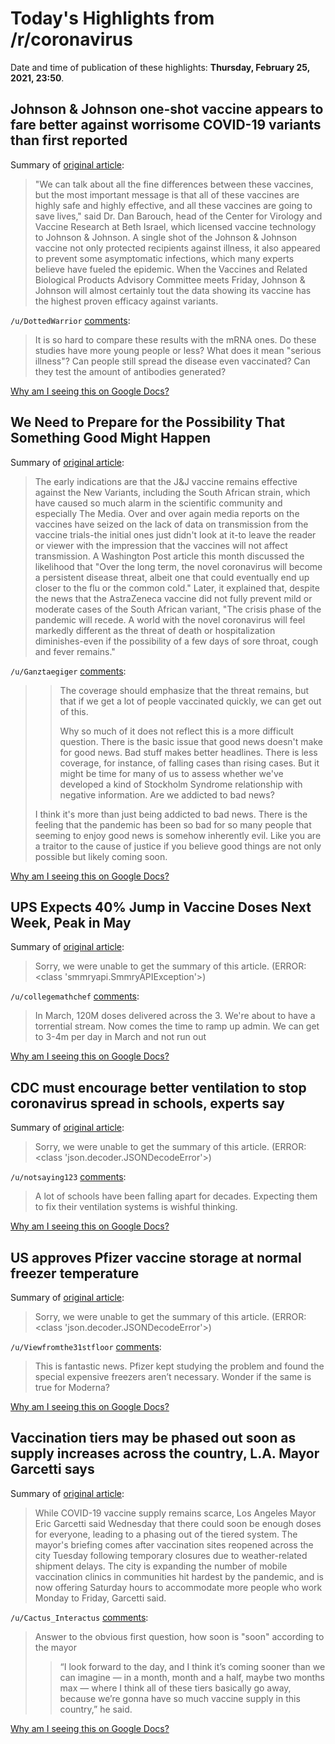 # Today's Highlights from /r/coronavirus

Date and time of publication of these highlights: **Thursday, February 25, 2021, 23:50**.

## Johnson & Johnson one-shot vaccine appears to fare better against worrisome COVID-19 variants than first reported

Summary of [original article](https://www.bostonglobe.com/2021/02/24/nation/jj-one-shot-vaccine-appears-fare-better-against-worrisome-covid-19-strains-than-first-reported/):

> "We can talk about all the fine differences between these vaccines, but the most important message is that all of these vaccines are highly safe and highly effective, and all these vaccines are going to save lives," said Dr. Dan Barouch, head of the Center for Virology and Vaccine Research at Beth Israel, which licensed vaccine technology to Johnson & Johnson. A single shot of the Johnson & Johnson vaccine not only protected recipients against illness, it also appeared to prevent some asymptomatic infections, which many experts believe have fueled the epidemic. When the Vaccines and Related Biological Products Advisory Committee meets Friday, Johnson & Johnson will almost certainly tout the data showing its vaccine has the highest proven efficacy against variants.

`/u/DottedWarrior` [comments](https://www.reddit.com/r/Coronavirus/comments/lsjfaz/johnson_johnson_oneshot_vaccine_appears_to_fare/):

> It is so hard to compare these results with the mRNA ones. Do these studies have more young people or less? What does it mean "serious illness"? Can people still spread the disease even vaccinated? Can they test the amount of antibodies generated?

[Why am I seeing this on Google Docs?](https://docs.google.com/document/d/1Dc6We63vOXIZsc0op-Bt4abqkYjXzOigalQqFxmvvbM/edit?usp=sharing)

## We Need to Prepare for the Possibility That Something Good Might Happen

Summary of [original article](https://www.esquire.com/news-politics/a35614976/covid-19-vaccines-good-news-variants/):

> The early indications are that the J&J vaccine remains effective against the New Variants, including the South African strain, which have caused so much alarm in the scientific community and especially The Media. Over and over again media reports on the vaccines have seized on the lack of data on transmission from the vaccine trials-the initial ones just didn't look at it-to leave the reader or viewer with the impression that the vaccines will not affect transmission. A Washington Post article this month discussed the likelihood that "Over the long term, the novel coronavirus will become a persistent disease threat, albeit one that could eventually end up closer to the flu or the common cold." Later, it explained that, despite the news that the AstraZeneca vaccine did not fully prevent mild or moderate cases of the South African variant, "The crisis phase of the pandemic will recede. A world with the novel coronavirus will feel markedly different as the threat of death or hospitalization diminishes-even if the possibility of a few days of sore throat, cough and fever remains."

`/u/Ganztaegiger` [comments](https://www.reddit.com/r/Coronavirus/comments/ls57g1/we_need_to_prepare_for_the_possibility_that/):

> > The coverage should emphasize that the threat remains, but that if we get a lot of people vaccinated quickly, we can get out of this.
> > 
> > Why so much of it does not reflect this is a more difficult question. There is the basic issue that good news doesn't make for good news. Bad stuff makes better headlines. There is less coverage, for instance, of falling cases than rising cases. But it might be time for many of us to assess whether we've developed a kind of Stockholm Syndrome relationship with negative information. Are we addicted to bad news?
> 
> I think it's more than just being addicted to bad news. There is the feeling that the pandemic has been so bad for so many people that seeming to enjoy good news is somehow inherently evil. Like you are a traitor to the cause of justice if you believe good things are not only possible but likely coming soon.

[Why am I seeing this on Google Docs?](https://docs.google.com/document/d/1Dc6We63vOXIZsc0op-Bt4abqkYjXzOigalQqFxmvvbM/edit?usp=sharing)

## UPS Expects 40% Jump in Vaccine Doses Next Week, Peak in May

Summary of [original article](https://www.bloomberg.com/news/articles/2021-02-25/ups-expects-40-jump-in-vaccine-doses-next-week-peak-in-may?srnd=markets-vp):

> Sorry, we were unable to get the summary of this article. (ERROR: <class 'smmryapi.SmmryAPIException'>)

`/u/collegemathchef` [comments](https://www.reddit.com/r/Coronavirus/comments/lsc8nu/ups_expects_40_jump_in_vaccine_doses_next_week/):

> In March, 120M doses delivered across the 3.  We're about to have a torrential stream.  Now comes the time to ramp up admin.  We can get to 3-4m per day in March and not run out

[Why am I seeing this on Google Docs?](https://docs.google.com/document/d/1Dc6We63vOXIZsc0op-Bt4abqkYjXzOigalQqFxmvvbM/edit?usp=sharing)

## CDC must encourage better ventilation to stop coronavirus spread in schools, experts say

Summary of [original article](https://www.cnn.com/2021/02/25/health/ventilation-schools-cdc-experts/index.html):

> Sorry, we were unable to get the summary of this article. (ERROR: <class 'json.decoder.JSONDecodeError'>)

`/u/notsaying123` [comments](https://www.reddit.com/r/Coronavirus/comments/ls5yj6/cdc_must_encourage_better_ventilation_to_stop/):

> A lot of schools have been falling apart for decades. Expecting them to fix their ventilation systems is wishful thinking.

[Why am I seeing this on Google Docs?](https://docs.google.com/document/d/1Dc6We63vOXIZsc0op-Bt4abqkYjXzOigalQqFxmvvbM/edit?usp=sharing)

## US approves Pfizer vaccine storage at normal freezer temperature

Summary of [original article](https://news.abs-cbn.com/overseas/02/26/21/us-approves-pfizer-vaccine-storage-at-normal-freezer-temperature):

> Sorry, we were unable to get the summary of this article. (ERROR: <class 'json.decoder.JSONDecodeError'>)

`/u/Viewfromthe31stfloor` [comments](https://www.reddit.com/r/Coronavirus/comments/lsnpke/us_approves_pfizer_vaccine_storage_at_normal/):

> This is fantastic news. Pfizer kept studying the problem and found the special expensive freezers aren’t necessary. Wonder if the same is true for Moderna?

[Why am I seeing this on Google Docs?](https://docs.google.com/document/d/1Dc6We63vOXIZsc0op-Bt4abqkYjXzOigalQqFxmvvbM/edit?usp=sharing)

## Vaccination tiers may be phased out soon as supply increases across the country, L.A. Mayor Garcetti says

Summary of [original article](https://ktla.com/news/local-news/mayor-garcetti-holds-coronavirus-briefing-as-l-a-vaccination-sites-reopen/):

> While COVID-19 vaccine supply remains scarce, Los Angeles Mayor Eric Garcetti said Wednesday that there could soon be enough doses for everyone, leading to a phasing out of the tiered system. The mayor's briefing comes after vaccination sites reopened across the city Tuesday following temporary closures due to weather-related shipment delays. The city is expanding the number of mobile vaccination clinics in communities hit hardest by the pandemic, and is now offering Saturday hours to accommodate more people who work Monday to Friday, Garcetti said.

`/u/Cactus_Interactus` [comments](https://www.reddit.com/r/Coronavirus/comments/lsi3e8/vaccination_tiers_may_be_phased_out_soon_as/):

> Answer to the obvious first question, how soon is "soon" according to the mayor
> 
> >“I look forward to the day, and I think it’s coming sooner than we can imagine — in a month, month and a half, maybe two months max — where I think all of these tiers basically go away, because we’re gonna have so much vaccine supply in this country,” he said.

[Why am I seeing this on Google Docs?](https://docs.google.com/document/d/1Dc6We63vOXIZsc0op-Bt4abqkYjXzOigalQqFxmvvbM/edit?usp=sharing)

